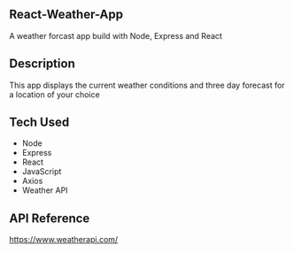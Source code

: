 ## React-Weather-App
A weather forcast app build with Node, Express and React

## Description

This app displays the current weather conditions and three day forecast for a location of your choice

## Tech Used

* Node
* Express
* React
* JavaScript
* Axios
* Weather API

## API Reference

https://www.weatherapi.com/

